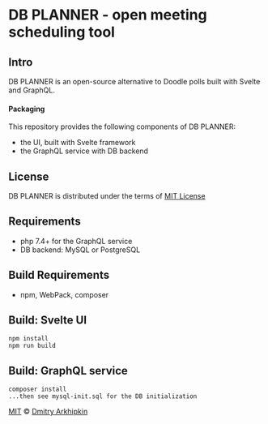 # DB PLANNER - open meeting scheduling tool

## Intro
DB PLANNER is an open-source alternative to Doodle polls built with Svelte and GraphQL.

#### Packaging
This repository provides the following components of DB PLANNER:
- the UI, built with Svelte framework
- the GraphQL service with DB backend

## License
DB PLANNER is distributed under the terms of [MIT License](https://en.wikipedia.org/wiki/MIT_License)

## Requirements
- php 7.4+ for the GraphQL service
- DB backend: MySQL or PostgreSQL

## Build Requirements
- npm, WebPack, composer

## Build: Svelte UI
```
npm install
npm run build
```

## Build: GraphQL service
```
composer install
...then see mysql-init.sql for the DB initialization
```

[MIT](https://en.wikipedia.org/wiki/MIT_License) © [Dmitry Arkhipkin](https://github.com/dmarkh)